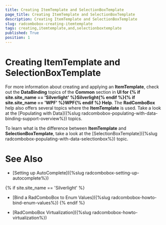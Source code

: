```yaml
---
title: Creating ItemTemplate and SelectionBoxTemplate
page_title: Creating ItemTemplate and SelectionBoxTemplate
description: Creating ItemTemplate and SelectionBoxTemplate
slug: radcombobox-creating-itemtemplate
tags: creating,itemtemplate,and,selectionboxtemplate
published: True
position: 1
---
```


# Creating ItemTemplate and SelectionBoxTemplate

For more information about creating and applying an __ItemTemplate__, check out the __DataBinding__ topics of the __Common__ section in __UI for {% if site.site_name == 'Silverlight' %}Silverlight{% endif %}{% if site.site_name == 'WPF' %}WPF{% endif %} Help__. The __RadComboBox__ help also offers several topics where the __ItemTemplate__ is used. Take a look at the [Populating with Data]({%slug radcombobox-populating-with-data-binding-support-overview%}) topics.

To learn what is the difference between __ItemTemplate__ and __SelectionBoxTemplate__, take a look at the [SelectionBoxTemplate]({%slug radcombobox-populating-with-data-selectionbox%}) topic.

# See Also

 * [Setting up AutoComplete]({%slug radcombobox-setting-up-autocomplete%})

 {% if site.site_name == 'Silverlight' %}
 * [Bind a RadComboBox to Enum Values]({%slug radcombobox-howto-bind-enum-values%})
 {% endif %}

 * [RadComboBox Virtualization]({%slug radcombobox-howto-virtualization%})